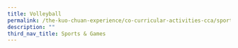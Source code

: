 ```yaml
---
title: Volleyball
permalink: /the-kuo-chuan-experience/co-curricular-activities-cca/sports-n-games/volleyball/
description: ""
third_nav_title: Sports & Games
---
```


